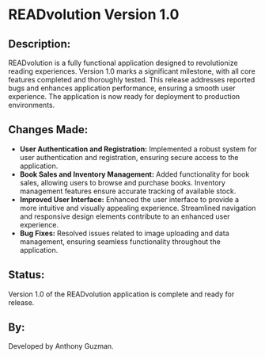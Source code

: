 # READvolution Version 1.0

## Description:
READvolution is a fully functional application designed to revolutionize reading experiences. Version 1.0 marks a significant milestone, with all core features completed and thoroughly tested. This release addresses reported bugs and enhances application performance, ensuring a smooth user experience. The application is now ready for deployment to production environments.

## Changes Made:
- **User Authentication and Registration:** Implemented a robust system for user authentication and registration, ensuring secure access to the application.
- **Book Sales and Inventory Management:** Added functionality for book sales, allowing users to browse and purchase books. Inventory management features ensure accurate tracking of available stock.
- **Improved User Interface:** Enhanced the user interface to provide a more intuitive and visually appealing experience. Streamlined navigation and responsive design elements contribute to an enhanced user experience.
- **Bug Fixes:** Resolved issues related to image uploading and data management, ensuring seamless functionality throughout the application.

## Status:
Version 1.0 of the READvolution application is complete and ready for release.

## By:
Developed by Anthony Guzman.

